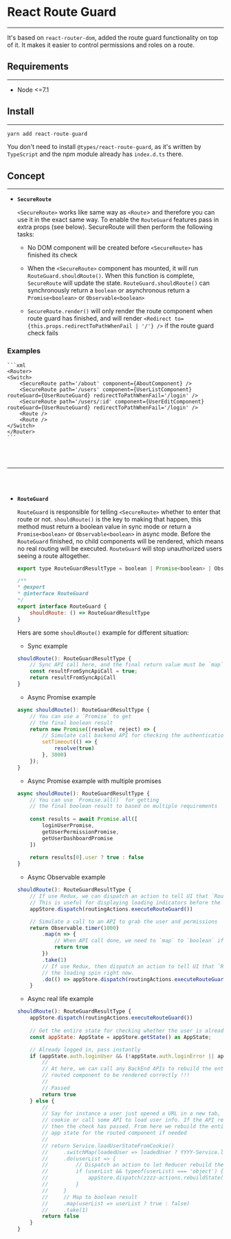 # React Route Guard
---

It's based on `react-router-dom`, added the route guard functionality on top of it. It makes it easier to control permissions and roles on a route.

## Requirements
---

- Node <=7.1

## Install
---
```javascript
yarn add react-route-guard
```
You don't need to install `@types/react-route-guard`, as it's written by `TypeScript` and the npm module already has `index.d.ts` there.
</br>

## Concept
---
- **`SecureRoute`**

    `<SecureRoute>` works like same way as `<Route`> and therefore you can use it in the exact same way. To enable the `RouteGuard` features pass in extra props (see below). SecureRoute will then perform the following tasks:

    - No DOM component will be created before `<SecureRoute>` has finished its check

    - When the `<SecureRoute>` component has mounted, it will run `RouteGuard.shouldRoute()`. When this function is complete, `SecureRoute` will update the state. `RouteGuard.shouldRoute()` can synchronously return a `boolean` or asynchronous return a `Promise<boolean>` or `Observable<boolean>`

    - `SecureRoute.render()` will only render the route component when route guard has finished, and will render `<Redirect to={this.props.redirectToPathWhenFail | '/'} />` if the route guard check fails


### Examples

    ```xml
    <Router>
    <Switch>
        <SecureRoute path='/about' component={AboutComponent} />
        <SecureRoute path='/users' component={UserListComponent} routeGuard={UserRouteGuard} redirectToPathWhenFail='/login' />
        <SecureRoute path='/users/:id' component={UserEditComponent} routeGuard={UserRouteGuard} redirectToPathWhenFail='/login' />
        <Route />
        <Route />
    </Switch>
    </Router>
    ```

 </br></br>

 ---
</br></br>



 - **`RouteGuard`**

    `RouteGuard` is responsible for telling `<SecureRoute>` whether to enter that route or not. `shouldRoute()` is the key to making that happen, this method must return a boolean value in sync mode or return a `Promise<boolean>` or `Observable<boolean>` in async mode. Before the `RouteGuard` finished, no child components will be rendered, which means no real routing will be executed. `RouteGuard` will stop unauthorized users seeing a route altogether.
 
    ```javascript
    export type RouteGuardResultType = boolean | Promise<boolean> | Observable<boolean>

    /**
    * @export
    * @interface RouteGuard
    */
    export interface RouteGuard {
        shouldRoute: () => RouteGuardResultType
    }
    ```

    Hers are some `shouldRoute()` example for different situation:
    
    - Sync example
    ```javascript
    shouldRoute(): RouteGuardResultType {
        // Sync API call here, and the final return value must be `map` to `boolean` if not
        const resultFromSyncApiCall = true;
        return resultFromSyncApiCall
    }
    ```
    
    - Async Promise example
    ```javascript
    async shouldRoute(): RouteGuardResultType {
        // You can use a `Promise` to get
        // the final boolean result 
        return new Promise((resolve, reject) => {
            // Simulate call backend API for checking the authentication and even authorization
            setTimeout(() => {
                resolve(true)
            }, 3000)
        });
    }
    ```
    
    - Async Promise example with multiple promises
    ```javascript
    async shouldRoute(): RouteGuardResultType {
        // You can use `Promise.all()` for getting
        // the final boolean result to based on multiple requirements 
        
        const results = await Promise.all([
            loginUserPromise,
            getUserPermissionPromise,
            getUserDashboardPromise
        ])
        
        return results[0].user ? true : false
    }
    ```
    
    - Async Observable example
    ```javascript
    shouldRoute(): RouteGuardResultType {
        // If use Redux, we can dispatch an action to tell UI that `RouteGuard` is running.
        // This is useful for displaying loading indicators before the `shouldRoute` is complete
        appStore.dispatch(routingActions.executeRouteGuard())
    
        // Simulate a call to an API to grab the user and permissions
        return Observable.timer(1000)
            .map(n => {
                // When API call done, we need to `map` to `boolean` if not
                return true
            })
            .take(1)
            // If use Redux, then dispatch an action to tell UI that `RouteGuard` is done, can hide 
            // the loading spin right now.
            .do(() => appStore.dispatch(routingActions.executeRouteGuardDone()))
        }

    ```
    
    - Async real life example
    ```javascript
    shouldRoute(): RouteGuardResultType {
        appStore.dispatch(routingActions.executeRouteGuard())
        
        // Get the entire state for checking whether the user is already logged in or not
        const appState: AppState = appStore.getState() as AppState;

        // Already logged in, pass instantly
        if (appState.auth.loginUser && (!appState.auth.loginError || appState.auth.loginError === '')) {
            //
            // At here, we can call any BackEnd APIs to rebuild the entire App State which need for the 
            // routed component to be rendered correctly !!!
            //
            // Passed
            return true
        } else {
            //
            // Say for instance a user just opened a URL in a new tab, then we can try to load some 
            // cookie or call some API to load user info. If the API responds successfully, 
            // then the check has passed. From here we rebuild the entire
            // app state for the routed component if needed
            //
            // return Service.loadUserStateFromCookie()
            //     .switchMap(loadedUser => loadedUser ? YYYY-Service.loadUserList() : Observable.of(false))
            //     .do(userList => {
            //         // Dispatch an action to let Reducer rebuild the state synchronize
            //         if (userList && typeof(userList) === 'object') {
            //             appStore.dispatch(zzzz-actions.rebuildState(userList))) 
            //         }
            //     }
            //     // Map to boolean result
            //     .map(userList => userList ? true : false)
            //     .take(1)
            return false
        }
    }
    ```
